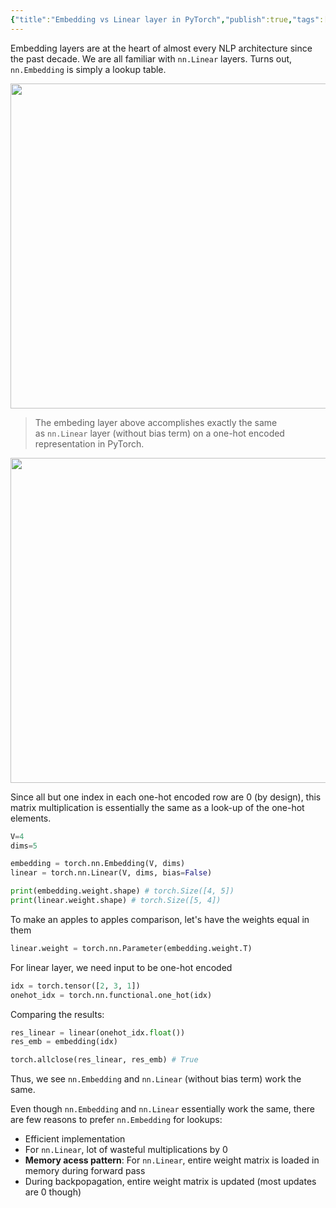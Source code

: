 ```yaml
---
{"title":"Embedding vs Linear layer in PyTorch","publish":true,"tags":["type/post","topic/pytorch-internals"],"path":"4 RedBuffs/posts/Embedding vs Linear layer in PyTorch.md","permalink":"/4-red-buffs/posts/embedding-vs-linear-layer-in-py-torch/","PassFrontmatter":true}
---
```



Embedding layers are at the heart of almost every NLP architecture since the past decade. We are all familiar with `nn.Linear` layers. Turns out, `nn.Embedding` is simply a lookup table.

<img src="https://res.cloudinary.com/dcameztw9/image/upload/v1727348748/qyiij4ggce93baxnmfkz.png" width=520/>

>The embeding layer above accomplishes exactly the same as `nn.Linear` layer (without bias term) on a one-hot encoded representation in PyTorch.

<img src="https://res.cloudinary.com/dcameztw9/image/upload/v1727348963/yitsgnef0mhzprguo5wo.png" width=520/>

Since all but one index in each one-hot encoded row are 0 (by design), this matrix multiplication is essentially the same as a look-up of the one-hot elements.

```python
V=4
dims=5

embedding = torch.nn.Embedding(V, dims) 
linear = torch.nn.Linear(V, dims, bias=False)

print(embedding.weight.shape) # torch.Size([4, 5])
print(linear.weight.shape) # torch.Size([5, 4])
```

To make an apples to apples comparison, let's have the weights equal in them
```python
linear.weight = torch.nn.Parameter(embedding.weight.T)
```

For linear layer, we need input to be one-hot encoded
```python
idx = torch.tensor([2, 3, 1])
onehot_idx = torch.nn.functional.one_hot(idx)
```

Comparing the results:
```python
res_linear = linear(onehot_idx.float())
res_emb = embedding(idx)

torch.allclose(res_linear, res_emb) # True
```

Thus, we see `nn.Embedding` and `nn.Linear` (without bias term) work the same.


Even though `nn.Embedding` and `nn.Linear` essentially work the same, there are few reasons to prefer `nn.Embedding` for lookups:
- Efficient implementation 
- For `nn.Linear`, lot of wasteful multiplications by 0
- **Memory acess pattern**: For `nn.Linear`, entire weight matrix is loaded in memory during forward pass
- During backpopagation, entire weight matrix is updated (most updates are 0 though) 

<div class="bmac-script">
  <script type="text/javascript" src="https://cdnjs.buymeacoffee.com/1.0.0/button.prod.min.js" data-name="bmc-button" data-slug="ajkdrag" data-color="#dc143c" data-emoji="☕"  data-font="Cookie" data-text="Buy me a coffee" data-outline-color="#ffffff" data-font-color="#ffffff" data-coffee-color="#FFDD00" ></script>
</div>